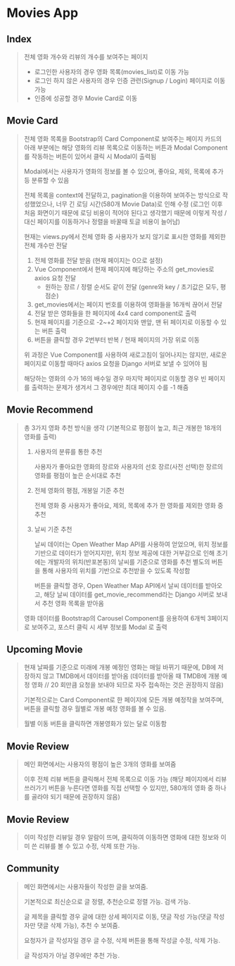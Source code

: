 # Movies App

## Index

> 전체 영화 개수와 리뷰의 개수를 보여주는 페이지
>
> * 로그인한 사용자의 경우 영화 목록(movies_list)로 이동 가능
> * 로그인 하지 않은 사용자의 경우 인증 관련(Signup / Login) 페이지로 이동 가능
> * 인증에 성공할 경우 Movie Card로 이동

## Movie Card

> 전체 영화 목록을 Bootstrap의 Card Component로 보여주는 페이지
> 카드의 아래 부분에는 해당 영화의 리뷰 목록으로 이동하는 버튼과
> Modal Component를 작동하는 버튼이 있어서 클릭 시 Modal이 출력됨
>
> Modal에서는 사용자가 영화의 정보를 볼 수 있으며, 좋아요, 제외, 목록에 추가 등 분류할 수 있음
>
> 전체 목록을 context에 전달하고, pagination을 이용하여 보여주는 방식으로 작성했었으나,
> 너무 긴 로딩 시간(580개 Movie Data)로 인해 수정
> (로그인 이후 처음 화면이기 때문에 로딩 비용이 적어야 된다고 생각했기 때문에 이렇게 작성
> / 대신 페이지를 이동하거나 정렬을 바꿀때 토글 비용이 늘어남)
>
> 현재는 views.py에서 전체 영화 중 사용자가 보지 않기로 표시한 영화를 제외한 전체 개수만 전달
>
> 1. 전체 영화를 전달 받음 (현재 페이지는 0으로 설정)
> 2. Vue Component에서 현재 페이지에 해당하는 주소의 get_movies로 axios 요청 전달
>     * 원하는 장르 / 정렬 순서도 같이 전달 (genre와 key / 초기값은 모두, 평점순)
> 3. get_movies에서는 페이지 번호를 이용하여 영화들을 16개씩 끊어서 전달
> 4. 전달 받은 영화들을 한 페이지에 4x4 card component로 출력
> 5. 현재 페이지를 기준으로 -2~+2 페이지와 맨앞, 맨 뒤 페이지로 이동할 수 있는 버튼 출력
> 6. 버튼을 클릭할 경우 2번부터 반복 / 현재 페이지의 가장 위로 이동
>
> 위 과정은 Vue Component를 사용하여 새로고침이 일어나지는 않지만,
> 새로운 페이지로 이동할 때마다 axios 요청을 Django 서버로 보낼 수 있어야 됨
>
> 해당하는 영화의 수가 16의 배수일 경우 마지막 페이지로 이동할 경우
> 빈 페이지를 출력하는 문제가 생겨서 그 경우에만 최대 페이지 수를 -1 해줌



## Movie Recommend

> 총 3가지 영화 추천 방식을 생각 (기본적으로 평점이 높고, 최근 개봉한 18개의 영화를 출력)
>
> 1. 사용자의 분류를 통한 추천
>
>     사용자가 좋아요한 영화의 장르와 사용자의 선호 장르(사전 선택)한 장르의 영화를
>     평점이 높은 순서대로 추천
>
> 2. 전체 영화의 평점, 개봉일 기준 추천
>
>     전체 영화 중 사용자가 좋아요, 제외, 목록에 추가 한 영화를 제외한 영화 중 추천
>
> 3. 날씨 기준 추천
>
>     날씨 데이터는 Open Weather Map API를 사용하여 얻었으며,
>     위치 정보를 기반으로 데이터가 얻어지지만, 위치 정보 제공에 대한 거부감으로 인해
>     초기에는 개발자의 위치(반포본동)의 날씨를 기준으로 영화를 추천
>     별도의 버튼을 통해 사용자의 위치를 기반으로 추천받을 수 있도록 작성함
>
>     버튼을 클릭할 경우, Open Weather Map API에서 날씨 데이터를 받아오고,
>     해당 날씨 데이터를 get_movie_recommend라는 Django 서버로 보내서 추천 영화 목록을 받아옴
>
> 영화 데이터를 Bootstrap의 Carousel Component를 응용하여 6개씩 3페이지로 보여주고,
> 포스터 클릭 시 세부 정보를 Modal 로 출력



## Upcoming Movie

> 현재 날짜를 기준으로 미래에 개봉 예정인 영화는 매일 바뀌기 때문에,
> DB에 저장하지 않고 TMDB에서 데이터를 받아옴
> (데이터를 받아올 때 TMDB에 개봉 예정 영화 // 20 회만큼 요청을 보내야 되므로
> 자주 접속하는 것은 권장하지 않음)
>
> 기본적으로는 Card Component로 한 페이지에 모든 개봉 예정작을 보여주며,
> 버튼을 클릭할 경우 월별로 개봉 예정 영화를 볼 수 있음.
>
> 월별 이동 버튼을 클릭하면 개봉영화가 있는 달로 이동함



## Movie Review

> 메인 화면에서는 사용자의 평점이 높은 3개의 영화를 보여줌
>
> 이후 전체 리뷰 버튼을 클릭해서 전체 목록으로 이동 가능
> (해당 페이지에서 리뷰쓰러가기 버튼을 누른다면 영화를 직접 선택할 수 있지만, 
> 580개의 영화 중 하나를 골라야 되기 때문에 권장하지 않음)





## Movie Review

> 이미 작성한 리뷰일 경우 알람이 뜨며,  클릭하여 이동하면 영화에 대한 정보와 이미 쓴 리뷰를 볼 수 있고 수정, 삭제 또한 가능.



## Community

> 메인 화면에서는 사용자들이 작성한 글을 보여줌.
>
> 기본적으로 최신순으로 글 정렬, 추천순으로 정렬 가능. 검색 가능.
>
> 글 제목을 클릭할 경우 글에 대한 상세 페이지로 이동, 댓글 작성 가능(댓글 작성자만 댓글 삭제 가능), 추천 수 보여줌.
>
> 요청자가 글 작성자일 경우 글 수정, 삭제 버튼을 통해 작성글 수정, 삭제 가능.
>
> 글 작성자가 아닐 경우에만 추천 가능.

